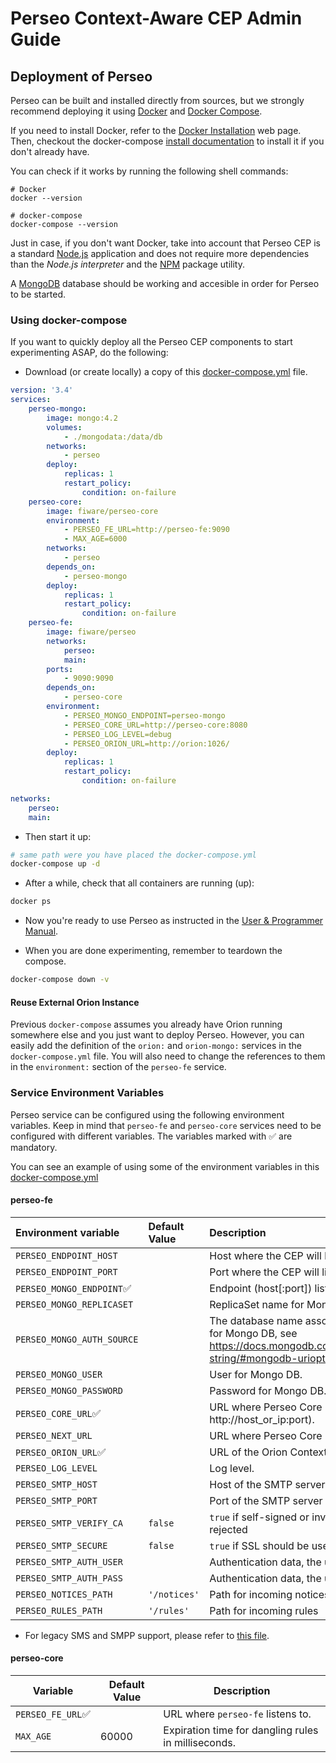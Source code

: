 # Perseo Context-Aware CEP Admin Guide

## Deployment of Perseo

Perseo can be built and installed directly from sources, but we strongly recommend deploying it using
[Docker](https://www.docker.com/) and [Docker Compose](https://docs.docker.com/compose/).

If you need to install Docker, refer to the [Docker Installation](https://docs.docker.com/engine/installation/) web
page. Then, checkout the docker-compose [install documentation](https://docs.docker.com/compose/install/) to install it
if you don't already have.

You can check if it works by running the following shell commands:

```text
# Docker
docker --version

# docker-compose
docker-compose --version
```

Just in case, if you don't want Docker, take into account that Perseo CEP is a standard
[Node.js](https://nodejs.org/es/) application and does not require more dependencies than the _Node.js interpreter_ and
the [NPM](https://www.npmjs.com/) package utility.

A [MongoDB](https://www.mongodb.com/) database should be working and accesible in order for Perseo to be started.

### Using docker-compose

If you want to quickly deploy all the Perseo CEP components to start experimenting ASAP, do the following:

-   Download (or create locally) a copy of this
    [docker-compose.yml](https://github.com/telefonicaid/perseo-fe/blob/master/docker-compose.yml) file.

```yml
version: '3.4'
services:
    perseo-mongo:
        image: mongo:4.2
        volumes:
            - ./mongodata:/data/db
        networks:
            - perseo
        deploy:
            replicas: 1
            restart_policy:
                condition: on-failure
    perseo-core:
        image: fiware/perseo-core
        environment:
            - PERSEO_FE_URL=http://perseo-fe:9090
            - MAX_AGE=6000
        networks:
            - perseo
        depends_on:
            - perseo-mongo
        deploy:
            replicas: 1
            restart_policy:
                condition: on-failure
    perseo-fe:
        image: fiware/perseo
        networks:
            perseo:
            main:
        ports:
            - 9090:9090
        depends_on:
            - perseo-core
        environment:
            - PERSEO_MONGO_ENDPOINT=perseo-mongo
            - PERSEO_CORE_URL=http://perseo-core:8080
            - PERSEO_LOG_LEVEL=debug
            - PERSEO_ORION_URL=http://orion:1026/
        deploy:
            replicas: 1
            restart_policy:
                condition: on-failure

networks:
    perseo:
    main:
```

-   Then start it up:

```bash
# same path were you have placed the docker-compose.yml
docker-compose up -d
```

-   After a while, check that all containers are running (up):

```bash
docker ps
```

-   Now you're ready to use Perseo as instructed in the [User & Programmer Manual](../user/index.md).

-   When you are done experimenting, remember to teardown the compose.

```bash
docker-compose down -v
```

#### Reuse External Orion Instance

Previous `docker-compose` assumes you already have Orion running somewhere else and you just want to deploy Perseo.
However, you can easily add the definition of the `orion:` and `orion-mongo:` services in the `docker-compose.yml` file.
You will also need to change the references to them in the `environment:` section of the `perseo-fe` service.

### Service Environment Variables

Perseo service can be configured using the following environment variables. Keep in mind that `perseo-fe` and
`perseo-core` services need to be configured with different variables. The variables marked with ✅ are mandatory.

You can see an example of using some of the environment variables in this
[docker-compose.yml](<(../../docker-compose.yml)>)

#### perseo-fe

| Environment variable       | Default Value | Description                                                                                                                                                                     |
| :------------------------- | :------------ | :------------------------------------------------------------------------------------------------------------------------------------------------------------------------------ |
| `PERSEO_ENDPOINT_HOST`     |               | Host where the CEP will listen to.                                                                                                                                              |
| `PERSEO_ENDPOINT_PORT`     |               | Port where the CEP will listen to.                                                                                                                                              |
| `PERSEO_MONGO_ENDPOINT`✅  |               | Endpoint (host[:port]) list for Mongo DB.                                                                                                                                       |
| `PERSEO_MONGO_REPLICASET`  |               | ReplicaSet name for Mongo DB.                                                                                                                                                   |
| `PERSEO_MONGO_AUTH_SOURCE` |               | The database name associated with the user's credentials for Mongo DB, see https://docs.mongodb.com/manual/reference/connection-string/#mongodb-urioption-urioption.authSource. |
| `PERSEO_MONGO_USER`        |               | User for Mongo DB.                                                                                                                                                              |
| `PERSEO_MONGO_PASSWORD`    |               | Password for Mongo DB.                                                                                                                                                          |
| `PERSEO_CORE_URL`✅        |               | URL where Perseo Core is listening (e.g: http://host_or_ip:port).                                                                                                               |
| `PERSEO_NEXT_URL`          |               | URL where Perseo Core replicated node is listening.                                                                                                                             |
| `PERSEO_ORION_URL`✅       |               | URL of the Orion Context Broker.                                                                                                                                                |
| `PERSEO_LOG_LEVEL`         |               | Log level.                                                                                                                                                                      |
| `PERSEO_SMTP_HOST`         |               | Host of the SMTP server                                                                                                                                                         |
| `PERSEO_SMTP_PORT`         |               | Port of the SMTP server                                                                                                                                                         |
| `PERSEO_SMTP_VERIFY_CA`    | `false`       | `true` if self-signed or invalid TLS certificate should be rejected                                                                                                             |
| `PERSEO_SMTP_SECURE`       | `false`       | `true` if SSL should be used with the SMTP server                                                                                                                               |
| `PERSEO_SMTP_AUTH_USER`    |               | Authentication data, the username                                                                                                                                               |
| `PERSEO_SMTP_AUTH_PASS`    |               | Authentication data, the user password                                                                                                                                          |
| `PERSEO_NOTICES_PATH`      | `'/notices'`  | Path for incoming notices                                                                                                                                                       |
| `PERSEO_RULES_PATH`        | `'/rules'`    | Path for incoming rules                                                                                                                                                         |

-   For legacy SMS and SMPP support, please refer to [this file](configuration.md).

#### perseo-core

| Variable          | Default Value | Description                                         |
| ----------------- | ------------- | --------------------------------------------------- |
| `PERSEO_FE_URL`✅ |               | URL where `perseo-fe` listens to.                   |
| `MAX_AGE`         | 60000         | Expiration time for dangling rules in milliseconds. |
